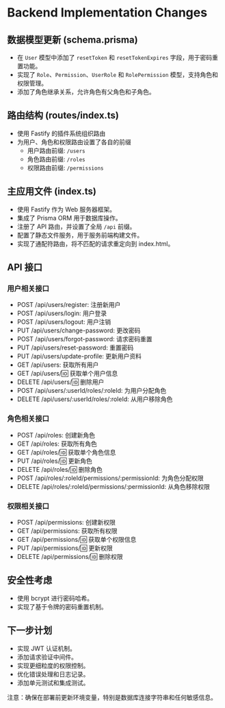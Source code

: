# Backend Implementation Changes

## 数据模型更新 (schema.prisma)

- 在 `User` 模型中添加了 `resetToken` 和 `resetTokenExpires` 字段，用于密码重置功能。
- 实现了 `Role`、`Permission`、`UserRole` 和 `RolePermission` 模型，支持角色和权限管理。
- 添加了角色继承关系，允许角色有父角色和子角色。

## 路由结构 (routes/index.ts)

- 使用 Fastify 的插件系统组织路由
- 为用户、角色和权限路由设置了各自的前缀
  - 用户路由前缀: `/users`
  - 角色路由前缀: `/roles`
  - 权限路由前缀: `/permissions`

## 主应用文件 (index.ts)

- 使用 Fastify 作为 Web 服务器框架。
- 集成了 Prisma ORM 用于数据库操作。
- 注册了 API 路由，并设置了全局 `/api` 前缀。
- 配置了静态文件服务，用于服务前端构建文件。
- 实现了通配符路由，将不匹配的请求重定向到 index.html。

## API 接口

### 用户相关接口

- POST /api/users/register: 注册新用户
- POST /api/users/login: 用户登录
- POST /api/users/logout: 用户注销
- PUT /api/users/change-password: 更改密码
- POST /api/users/forgot-password: 请求密码重置
- PUT /api/users/reset-password: 重置密码
- PUT /api/users/update-profile: 更新用户资料
- GET /api/users: 获取所有用户
- GET /api/users/:id: 获取单个用户信息
- DELETE /api/users/:id: 删除用户
- POST /api/users/:userId/roles/:roleId: 为用户分配角色
- DELETE /api/users/:userId/roles/:roleId: 从用户移除角色

### 角色相关接口

- POST /api/roles: 创建新角色
- GET /api/roles: 获取所有角色
- GET /api/roles/:id: 获取单个角色信息
- PUT /api/roles/:id: 更新角色
- DELETE /api/roles/:id: 删除角色
- POST /api/roles/:roleId/permissions/:permissionId: 为角色分配权限
- DELETE /api/roles/:roleId/permissions/:permissionId: 从角色移除权限

### 权限相关接口

- POST /api/permissions: 创建新权限
- GET /api/permissions: 获取所有权限
- GET /api/permissions/:id: 获取单个权限信息
- PUT /api/permissions/:id: 更新权限
- DELETE /api/permissions/:id: 删除权限

## 安全性考虑

- 使用 bcrypt 进行密码哈希。
- 实现了基于令牌的密码重置机制。

## 下一步计划

- 实现 JWT 认证机制。
- 添加请求验证中间件。
- 实现更细粒度的权限控制。
- 优化错误处理和日志记录。
- 添加单元测试和集成测试。

注意：确保在部署前更新环境变量，特别是数据库连接字符串和任何敏感信息。
